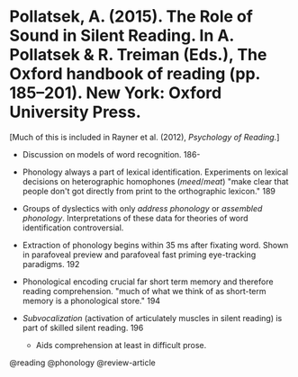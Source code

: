 # Pollatsek, A. (2015). The Role of Sound in Silent Reading. In A. Pollatsek & R. Treiman (Eds.), The Oxford handbook of reading (pp. 185–201). New York: Oxford University Press.

[Much of this is included in Rayner et al. (2012), *Psychology of Reading.*]

- Discussion on models of word recognition. 186-

- Phonology always a part of lexical identification. Experiments on lexical decisions on heterographic homophones (*meed*/*meat*) "make clear that people don't got directly from print to the orthographic lexicon." 189

- Groups of dyslectics with only *address phonology* or *assembled phonology*. Interpretations of these data for theories of word identification controversial.

- Extraction of phonology begins within 35 ms after fixating word. Shown in parafoveal preview and parafoveal fast priming eye-tracking paradigms. 192

- Phonological encoding crucial far short term memory and therefore reading comprehension. "much of what we think of as short-term memory is a phonological store." 194

- *Subvocalization* (activation of articulately muscles in silent reading) is part of skilled silent reading. 196
  - Aids comprehension at least in difficult prose.


@reading
@phonology
@review-article
